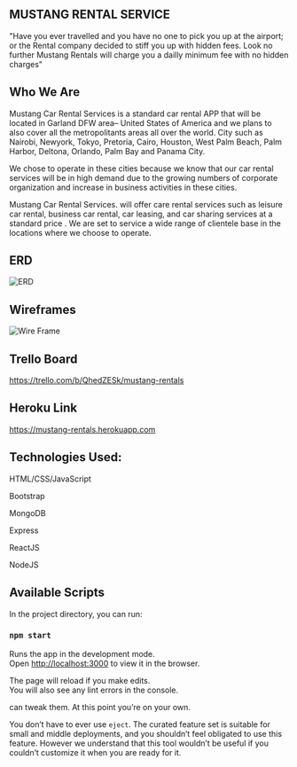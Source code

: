 
## MUSTANG RENTAL SERVICE

"Have you ever travelled and you have no one to pick you up at the airport; or the Rental company decided to stiff you up with hidden fees. Look no further Mustang Rentals will charge you a dailly minimum fee with no hidden charges"

## Who We Are

Mustang Car Rental Services is a standard car rental APP  that will be located in Garland DFW area– United States of America and we plans to also cover all the metropolitants areas all over the world. City such as  Nairobi, Newyork, Tokyo, Pretoria, Cairo, Houston, West Palm Beach, Palm Harbor, Deltona, Orlando, Palm Bay and Panama City.

We chose to operate in these cities because we know that our car rental services will be in high demand due to the growing numbers of corporate organization and increase in business activities in these cities.

Mustang Car Rental Services. will offer care rental services such as leisure car rental, business car rental, car leasing, and car sharing services at a standard price . We are set to service a wide range of clientele base in the locations where we choose to operate.
      
      
      
## ERD

![ERD](https://i.imgur.com/U428Nex.jpg)




## Wireframes



![Wire Frame](https://i.imgur.com/kUp6cCl.jpg)




## Trello Board 

https://trello.com/b/QhedZESk/mustang-rentals


## Heroku Link

https://mustang-rentals.herokuapp.com

## Technologies Used:

HTML/CSS/JavaScript

Bootstrap

MongoDB

Express

ReactJS

NodeJS



## Available Scripts

In the project directory, you can run:

### `npm start`

Runs the app in the development mode.<br>
Open [http://localhost:3000](http://localhost:3000) to view it in the browser.

The page will reload if you make edits.<br>
You will also see any lint errors in the console.

can tweak them. At this point you’re on your own.

You don’t have to ever use `eject`. The curated feature set is suitable for small and middle deployments, and you shouldn’t feel obligated to use this feature. However we understand that this tool wouldn’t be useful if you couldn’t customize it when you are ready for it.

